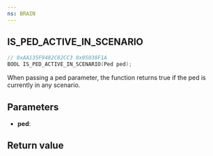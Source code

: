 ```yaml
---
ns: BRAIN
---
```

## IS_PED_ACTIVE_IN_SCENARIO

```c
// 0xAA135F9482C82CC3 0x05038F1A
BOOL IS_PED_ACTIVE_IN_SCENARIO(Ped ped);
```

When passing a ped parameter, the function returns true if the ped is currently in any scenario.

## Parameters
* **ped**: 

## Return value